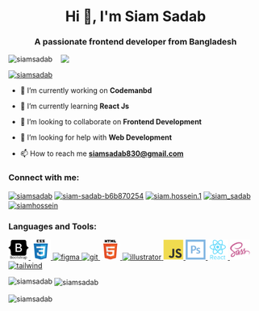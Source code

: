 
<h1 align="center">Hi 👋, I'm Siam Sadab</h1>
<h3 align="center">A passionate frontend developer from Bangladesh</h3>
<img align="right" width="400" src="https://cdn.dribbble.com/users/1162077/screenshots/3848914/programmer.gif">

<p align="left"> <img src="https://komarev.com/ghpvc/?username=siamsadab&label=Profile%20views&color=0e75b6&style=flat" alt="siamsadab" /> </p>

<p align="left"> <a href="https://twitter.com/siamsadab" target="blank"><img src="https://img.shields.io/twitter/follow/siamsadab?logo=twitter&style=for-the-badge" alt="siamsadab" /></a> </p>

- 🔭 I’m currently working on **Codemanbd**

- 🌱 I’m currently learning **React Js**

- 👯 I’m looking to collaborate on **Frontend Development**

- 🤝 I’m looking for help with **Web Development**

- 📫 How to reach me **siamsadab830@gmail.com**

<h3 align="left">Connect with me:</h3>
<p align="left">
<a href="https://twitter.com/siamsadab" target="blank"><img align="center" src="https://raw.githubusercontent.com/rahuldkjain/github-profile-readme-generator/master/src/images/icons/Social/twitter.svg" alt="siamsadab" height="30" width="40" /></a>
<a href="https://linkedin.com/in/siam-sadab-b6b870254" target="blank"><img align="center" src="https://raw.githubusercontent.com/rahuldkjain/github-profile-readme-generator/master/src/images/icons/Social/linked-in-alt.svg" alt="siam-sadab-b6b870254" height="30" width="40" /></a>
<a href="https://fb.com/siam.hossein.1" target="blank"><img align="center" src="https://raw.githubusercontent.com/rahuldkjain/github-profile-readme-generator/master/src/images/icons/Social/facebook.svg" alt="siam.hossein.1" height="30" width="40" /></a>
<a href="https://instagram.com/siam_sadab" target="blank"><img align="center" src="https://raw.githubusercontent.com/rahuldkjain/github-profile-readme-generator/master/src/images/icons/Social/instagram.svg" alt="siam_sadab" height="30" width="40" /></a>
<a href="https://www.behance.net/siamhossein" target="blank"><img align="center" src="https://raw.githubusercontent.com/rahuldkjain/github-profile-readme-generator/master/src/images/icons/Social/behance.svg" alt="siamhossein" height="30" width="40" /></a>
</p>

<h3 align="left">Languages and Tools:</h3>
<p align="left"> <a href="https://getbootstrap.com" target="_blank" rel="noreferrer"> <img src="https://raw.githubusercontent.com/devicons/devicon/master/icons/bootstrap/bootstrap-plain-wordmark.svg" alt="bootstrap" width="40" height="40"/> </a> <a href="https://www.w3schools.com/css/" target="_blank" rel="noreferrer"> <img src="https://raw.githubusercontent.com/devicons/devicon/master/icons/css3/css3-original-wordmark.svg" alt="css3" width="40" height="40"/> </a> <a href="https://www.figma.com/" target="_blank" rel="noreferrer"> <img src="https://www.vectorlogo.zone/logos/figma/figma-icon.svg" alt="figma" width="40" height="40"/> </a> <a href="https://git-scm.com/" target="_blank" rel="noreferrer"> <img src="https://www.vectorlogo.zone/logos/git-scm/git-scm-icon.svg" alt="git" width="40" height="40"/> </a> <a href="https://www.w3.org/html/" target="_blank" rel="noreferrer"> <img src="https://raw.githubusercontent.com/devicons/devicon/master/icons/html5/html5-original-wordmark.svg" alt="html5" width="40" height="40"/> </a> <a href="https://www.adobe.com/in/products/illustrator.html" target="_blank" rel="noreferrer"> <img src="https://www.vectorlogo.zone/logos/adobe_illustrator/adobe_illustrator-icon.svg" alt="illustrator" width="40" height="40"/> </a> <a href="https://developer.mozilla.org/en-US/docs/Web/JavaScript" target="_blank" rel="noreferrer"> <img src="https://raw.githubusercontent.com/devicons/devicon/master/icons/javascript/javascript-original.svg" alt="javascript" width="40" height="40"/> </a> <a href="https://www.photoshop.com/en" target="_blank" rel="noreferrer"> <img src="https://raw.githubusercontent.com/devicons/devicon/master/icons/photoshop/photoshop-line.svg" alt="photoshop" width="40" height="40"/> </a> <a href="https://reactjs.org/" target="_blank" rel="noreferrer"> <img src="https://raw.githubusercontent.com/devicons/devicon/master/icons/react/react-original-wordmark.svg" alt="react" width="40" height="40"/> </a> <a href="https://sass-lang.com" target="_blank" rel="noreferrer"> <img src="https://raw.githubusercontent.com/devicons/devicon/master/icons/sass/sass-original.svg" alt="sass" width="40" height="40"/> </a> <a href="https://tailwindcss.com/" target="_blank" rel="noreferrer"> <img src="https://www.vectorlogo.zone/logos/tailwindcss/tailwindcss-icon.svg" alt="tailwind" width="40" height="40"/> </a> </p>

<p><img align="left" src="https://github-readme-stats.vercel.app/api/top-langs?username=siamsadab&show_icons=true&locale=en&layout=compact" alt="siamsadab" /></p>

<p>&nbsp;<img align="center" src="https://github-readme-stats.vercel.app/api?username=siamsadab&show_icons=true&locale=en" alt="siamsadab" /></p>

<p><img align="center" src="https://github-readme-streak-stats.herokuapp.com/?user=siamsadab&" alt="siamsadab" /></p>
